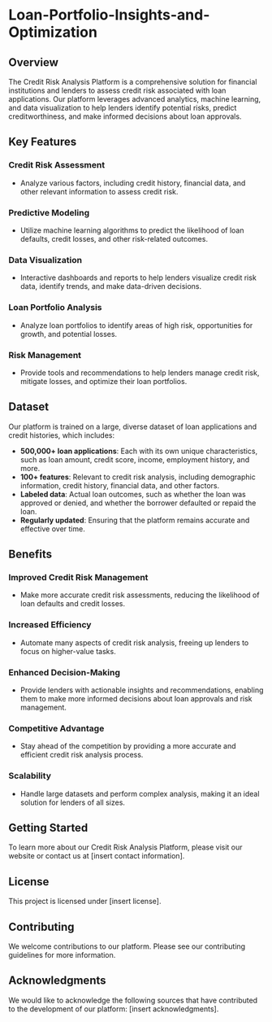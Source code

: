 # Loan-Portfolio-Insights-and-Optimization

**Overview**
-----------

The Credit Risk Analysis Platform is a comprehensive solution for financial institutions and lenders to assess credit risk associated with loan applications. Our platform leverages advanced analytics, machine learning, and data visualization to help lenders identify potential risks, predict creditworthiness, and make informed decisions about loan approvals.

**Key Features**
---------------

### Credit Risk Assessment

* Analyze various factors, including credit history, financial data, and other relevant information to assess credit risk.

### Predictive Modeling

* Utilize machine learning algorithms to predict the likelihood of loan defaults, credit losses, and other risk-related outcomes.

### Data Visualization

* Interactive dashboards and reports to help lenders visualize credit risk data, identify trends, and make data-driven decisions.

### Loan Portfolio Analysis

* Analyze loan portfolios to identify areas of high risk, opportunities for growth, and potential losses.

### Risk Management

* Provide tools and recommendations to help lenders manage credit risk, mitigate losses, and optimize their loan portfolios.

**Dataset**
---------

Our platform is trained on a large, diverse dataset of loan applications and credit histories, which includes:

* **500,000+ loan applications**: Each with its own unique characteristics, such as loan amount, credit score, income, employment history, and more.
* **100+ features**: Relevant to credit risk analysis, including demographic information, credit history, financial data, and other factors.
* **Labeled data**: Actual loan outcomes, such as whether the loan was approved or denied, and whether the borrower defaulted or repaid the loan.
* **Regularly updated**: Ensuring that the platform remains accurate and effective over time.

**Benefits**
----------

### Improved Credit Risk Management

* Make more accurate credit risk assessments, reducing the likelihood of loan defaults and credit losses.

### Increased Efficiency

* Automate many aspects of credit risk analysis, freeing up lenders to focus on higher-value tasks.

### Enhanced Decision-Making

* Provide lenders with actionable insights and recommendations, enabling them to make more informed decisions about loan approvals and risk management.

### Competitive Advantage

* Stay ahead of the competition by providing a more accurate and efficient credit risk analysis process.

### Scalability

* Handle large datasets and perform complex analysis, making it an ideal solution for lenders of all sizes.

**Getting Started**
---------------

To learn more about our Credit Risk Analysis Platform, please visit our website or contact us at [insert contact information].

**License**
-------

This project is licensed under [insert license].

**Contributing**
------------

We welcome contributions to our platform. Please see our contributing guidelines for more information.

**Acknowledgments**
---------------

We would like to acknowledge the following sources that have contributed to the development of our platform: [insert acknowledgments].
